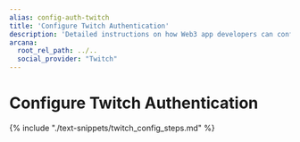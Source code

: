 ```yaml
---
alias: config-auth-twitch
title: 'Configure Twitch Authentication'
description: 'Detailed instructions on how Web3 app developers can configure Twitch authentication to onboard users in apps that are integrated with the Arcana Auth SDK.'
arcana:
  root_rel_path: ../..
  social_provider: "Twitch"
---
```


# Configure Twitch Authentication

{% include "./text-snippets/twitch_config_steps.md" %}